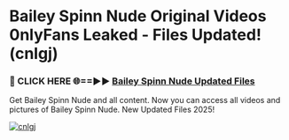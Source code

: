 # Bailey Spinn Nude Original Videos 0nlyFans Leaked - Files Updated! (cnlgj)

<h3>🔴 CLICK HERE 🌐==►► <a href="https://tinyurl.com/52m3yx9h" rel="nofollow">Bailey Spinn Nude Updated Files</a></h3>

Get Bailey Spinn Nude and all content. Now you can access all videos and pictures of Bailey Spinn Nude. New Updated Files 2025!

[![cnlgj](https://i.imgur.com/TnHtlc8.gif)](https://tinyurl.com/52m3yx9h)
